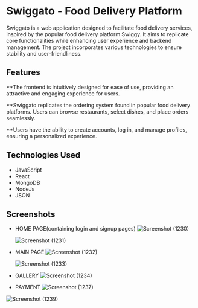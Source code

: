 
# Swiggato - Food Delivery Platform

Swiggato is a web application designed to facilitate food delivery services, inspired by the popular food delivery platform Swiggy. 
It aims to replicate core functionalities while enhancing user experience and backend management. 
The project incorporates various technologies to ensure stability and user-friendliness.

## Features

**The frontend is intuitively designed for ease of use, providing an attractive and engaging experience for users.

**Swiggato replicates the ordering system found in popular food delivery platforms. Users can browse restaurants, select dishes, and place orders seamlessly.

**Users have the ability to create accounts, log in, and manage profiles, ensuring a personalized experience.


## Technologies Used

* JavaScript
* React
* MongoDB
* NodeJs
* JSON

## Screenshots
* HOME PAGE(containing login and signup pages)
  ![Screenshot (1230)](https://github.com/AmanS09/Swiggato/assets/123250285/2be5241c-c21d-4ad1-8a61-bd766a524f68)

  ![Screenshot (1231)](https://github.com/AmanS09/Swiggato/assets/123250285/6b3c2e79-5bff-4b6e-9fb3-9cbfefcb28bf)

* MAIN PAGE
  ![Screenshot (1232)](https://github.com/AmanS09/Swiggato/assets/123250285/b9ea971b-b0d9-46aa-b57c-ed01fc435f44)

  ![Screenshot (1233)](https://github.com/AmanS09/Swiggato/assets/123250285/00e5a87c-3455-4091-b9a4-b80a420f7301)


* GALLERY
  ![Screenshot (1234)](https://github.com/AmanS09/Swiggato/assets/123250285/73200ab9-adf0-409c-bc62-7399c2c4ee48)

* PAYMENT
 ![Screenshot (1237)](https://github.com/AmanS09/Swiggato/assets/123250285/e3c9342b-3bb3-4094-9b9f-ecbe69d1fd8f)

 ![Screenshot (1239)](https://github.com/AmanS09/Swiggato/assets/123250285/87fd0b15-adfa-4694-944b-50e89c19d2fa)


